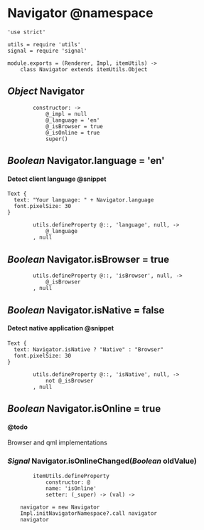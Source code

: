 Navigator @namespace
=========

	'use strict'

	utils = require 'utils'
	signal = require 'signal'

	module.exports = (Renderer, Impl, itemUtils) ->
		class Navigator extends itemUtils.Object

*Object* Navigator
------------------

			constructor: ->
				@_impl = null
				@_language = 'en'
				@_isBrowser = true
				@_isOnline = true
				super()

*Boolean* Navigator.language = 'en'
----------------------------------

#### Detect client language @snippet

```style
Text {
  text: "Your language: " + Navigator.language
  font.pixelSize: 30
}
```

			utils.defineProperty @::, 'language', null, ->
				@_language
			, null

*Boolean* Navigator.isBrowser = true
------------------------------------

			utils.defineProperty @::, 'isBrowser', null, ->
				@_isBrowser
			, null

*Boolean* Navigator.isNative = false
------------------------------------

#### Detect native application @snippet

```style
Text {
  text: Navigator.isNative ? "Native" : "Browser"
  font.pixelSize: 30
}
```

			utils.defineProperty @::, 'isNative', null, ->
				not @_isBrowser
			, null

*Boolean* Navigator.isOnline = true
-----------------------------------

#### @todo

Browser and qml implementations 

### *Signal* Navigator.isOnlineChanged(*Boolean* oldValue)

			itemUtils.defineProperty
				constructor: @
				name: 'isOnline'
				setter: (_super) -> (val) ->

		navigator = new Navigator
		Impl.initNavigatorNamespace?.call navigator
		navigator
